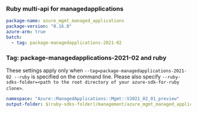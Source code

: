 ### Ruby multi-api for managedapplications

``` yaml $(multiapi) && $(managedapplications)
package-name: azure_mgmt_managed_applications
package-version: "0.16.0"
azure-arm: true
batch:
  - tag: package-managedapplications-2021-02
```

### Tag: package-managedapplications-2021-02 and ruby

These settings apply only when `--tag=package-managedapplications-2021-02 --ruby` is specified on the command line.
Please also specify `--ruby-sdks-folder=<path to the root directory of your azure-sdk-for-ruby clone>`.

``` yaml $(tag) == 'package-managedapplications-2021-02' && $(ruby)
namespace: "Azure::ManagedApplications::Mgmt::V2021_02_01_preview"
output-folder: $(ruby-sdks-folder)/management/azure_mgmt_managed_applications/lib
```